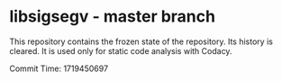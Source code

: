 # libsigsegv - master branch

This repository contains the frozen state of the repository.
Its history is cleared. It is used only for static code
analysis with Codacy.

Commit Time: 1719450697